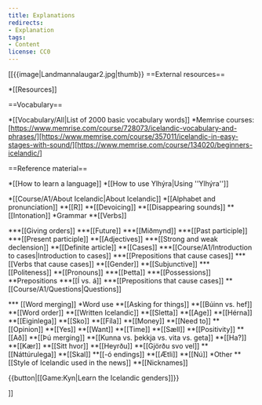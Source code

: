 ```yaml
---
title: Explanations
redirects:
- Explanation
tags:
- Content
license: CC0
---
```


[[{{image|Landmannalaugar2.jpg|thumb}}
==External resources==

*[[Resources]]

==Vocabulary==

*[[Vocabulary/All|List of 2000 basic vocabulary words]]
*Memrise courses: [https://www.memrise.com/course/728073/icelandic-vocabulary-and-phrases/][https://www.memrise.com/course/357011/icelandic-in-easy-stages-with-sound/][https://www.memrise.com/course/134020/beginners-icelandic/]

==Reference material==

*[[How to learn a language]]
*[[How to use Ylhýra|Using ''Ylhýra'']]
<!--*[[:Category:Content|List of all pages]]-->
*[[Course/A1/About Icelandic|About Icelandic]]
*[[Alphabet and pronunciation]] <level level="a1"/>
**[[R]] <level level="a1"/>
**[[Devoicing]] <level level="a1"/>
**[[Disappearing sounds]] <level level="a1"/>
**[[Intonation]] <level level="a2"/>
*Grammar
**[[Verbs]]
<!--***[[Að vera]]-->
***[[Giving orders]] <level level="b1"/>
***[[Future]] <level level="a2"/>
***[[Miðmynd]] <level level="b1"/>
***[[Past participle]] <level level="a1"/>
***[[Present participle]] <level level="b1"/>
**[[Adjectives]]
***[[Strong and weak declension]] <level level="b1"/>
**[[Definite article]] <level level="a1"/>
**[[Cases]] <level level="a1"/>
***[[Course/A1/Introduction to cases|Introduction to cases]]
***[[Prepositions that cause cases]]
***[[Verbs that cause cases]]
**[[Gender]] <level level="a1"/>
**[[Subjunctive]] <level level="b1"/>
***[[Politeness]] <level level="a2"/>
**[[Pronouns]] <level level="a1"/>
***[[Þetta]] <level level="a1"/>
***[[Possessions]] <level level="a1"/>
**Prepositions
***[[Í vs. á]] <level level="a1"/>
***[[Prepositions that cause cases]] <level level="a1"/>
** [[Course/A1/Questions|Questions]]
<!--*** [[Questions|Word flipping]] <level level="a1"/>-->
*** [[Word merging]] <level level="a1"/>
*Word use
**[[Asking for things]] <level level="a1"/>
**[[Búinn vs. hef]] <level level="a1"/>
**[[Word order]] <level level="a1"/>
**[[Written Icelandic]] <level level="b1"/>
**[[Sletta]] <level level="a1"/>
**[[Age]] <level level="a2"/>
**[[Hérna]] <level level="a1"/>
**[[Eiginlega]] <level level="b2"/>
**[[Sko]] <level level="a2"/>
**[[Fíla]] <level level="a1"/>
**[[Money]] <level level="a1"/>
**[[Need to]] <level level="a1"/>
**[[Opinion]] <level level="a1"/>
**[[Yes]] <level level="a1"/>
**[[Want]] <level level="a1"/>
**[[Time]] <level level="a1"/>
**[[Sæll]] <level level="a1"/>
**[[Positivity]] <level level="a1"/>
**[[Að]] <level level="a1"/>
**[[Þú merging]] <level level="a1"/>
**[[Kunna vs. þekkja vs. vita vs. geta]] <level level="a1"/>
**[[Ha?]] <level level="a1"/>
**[[Kær]] <level level="a1"/>
**[[Sitt hvor]] <level level="b2"/>
**[[Heyrðu]] <level level="a1"/>
**[[Gjörðu svo vel]] <level level="a2"/>
**[[Náttúrulega]] <level level="a2"/>
**[[Skal]] <level level="b2"/>
**[[-ó endings]] <level level="b1"/>
**[[Ætli]] <level level="c1"/>
**[[Nú]] <level level="a2"/>
*Other
**[[Style of Icelandic used in the news]] <level level="b2"/>
**[[Nicknames]] <level level="c1"/>
<!--Linguistic purism-->

{{button|[[Game:Kyn|Learn the Icelandic genders]]}}

]]